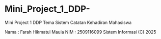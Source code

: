 # Mini_Project_1_DDP-
Mini Project 1 DDP Tema Sistem Catatan Kehadiran Mahasiswa
  
Nama : Farah Hikmatul Maula
NIM  : 2509116099
Sistem Informasi (C) 2025 

